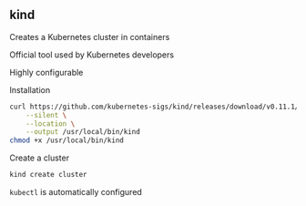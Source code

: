 ## kind

Creates a Kubernetes cluster in containers

Official tool used by Kubernetes developers

Highly configurable

[<i class="fas fa-globe" style="width: 1.5em; text-align: center;"></i>](https://github.com/kubernetes-sigs/kind/) [<i class="fas fa-file-alt" style="width: 1.5em; text-align: center;"></i>](https://kind.sigs.k8s.io/)

Installation

```bash
curl https://github.com/kubernetes-sigs/kind/releases/download/v0.11.1/kind-linux-amd64 \
    --silent \
    --location \
    --output /usr/local/bin/kind
chmod +x /usr/local/bin/kind
```

Create a cluster

```bash
kind create cluster
```

`kubectl` is automatically configured
